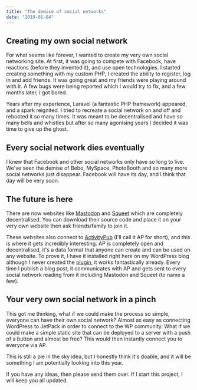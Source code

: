```yaml
---
title: "The demise of social networks"
date: "2019-01-04"
---
```


## Creating my own social network

For what seems like forever, I wanted to create my very own social networking site. At first, it was going to compete with Facebook, have reactions (before they invented it), and use open technologies. I started creating something with my custom PHP, I created the ability to register, log in and add friends. It was going great and my friends were playing around with it. A few bugs were being reported which I would try to fix, and a few months later, I got bored.

Years after my experience, Laravel (a fantastic PHP framework) appeared, and a spark reignited. I tried to recreate a social network on and off and rebooted it so many times. It was meant to be decentralised and have so many bells and whistles but after so many agonising years I decided it was time to give up the ghost.

## Every social network dies eventually

I knew that Facebook and other social networks only have so long to live. We've seen the demise of Bebo, MySpace, PhotoBooth and so many more social networks just disappear. Facebook will have its day, and I think that day will be very soon.

## The future is here

There are now websites like [Mastodon](https://mastodon.social) and [Squeet](https://squeet.me) which are completely decentralised. You can download their source code and place it on your very own website then ask friends/family to join it.

These websites also connect to [ActivityPub](https://activitypub.rocks/) (I'll call it AP for short), and this is where it gets incredibly interesting. AP is completely open and decentralised, it's a data format that anyone can create and can be used on any website. To prove it, I have it installed right here on my WordPress blog although I never created the [plugin](https://wordpress.org/plugins/activitypub/), it works fantastically already. Every time I publish a blog post, it communicates with AP and gets sent to every social network reading from it including Mastodon and Squeet (to name a few).

## Your very own social network in a pinch

This got me thinking, what if we could make the process so simple, everyone can have their own social network? Almost as easy as connecting WordPress to JetPack in order to connect to the WP community. What if we could make a simple static site that can be deployed to a server with a push of a button and almost be free? This would then instantly connect you to everyone via AP.

This is still a pie in the sky idea, but I honestly think it's doable, and it will be something I am potentially looking into this year.

If you have any ideas, then please send them over. If I start this project, I will keep you all updated.
